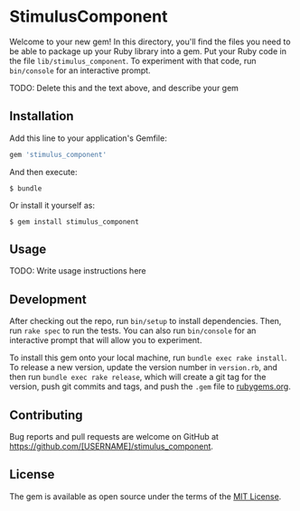 # StimulusComponent

Welcome to your new gem! In this directory, you'll find the files you need to be able to package up your Ruby library into a gem. Put your Ruby code in the file `lib/stimulus_component`. To experiment with that code, run `bin/console` for an interactive prompt.

TODO: Delete this and the text above, and describe your gem

## Installation

Add this line to your application's Gemfile:

```ruby
gem 'stimulus_component'
```

And then execute:

    $ bundle

Or install it yourself as:

    $ gem install stimulus_component

## Usage

TODO: Write usage instructions here

## Development

After checking out the repo, run `bin/setup` to install dependencies. Then, run `rake spec` to run the tests. You can also run `bin/console` for an interactive prompt that will allow you to experiment.

To install this gem onto your local machine, run `bundle exec rake install`. To release a new version, update the version number in `version.rb`, and then run `bundle exec rake release`, which will create a git tag for the version, push git commits and tags, and push the `.gem` file to [rubygems.org](https://rubygems.org).

## Contributing

Bug reports and pull requests are welcome on GitHub at https://github.com/[USERNAME]/stimulus_component.

## License

The gem is available as open source under the terms of the [MIT License](https://opensource.org/licenses/MIT).
